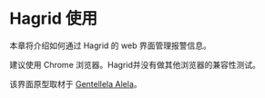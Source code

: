 # Hagrid 使用

本章将介绍如何通过 Hagrid 的 web 界面管理报警信息。

建议使用 Chrome 浏览器。Hagrid并没有做其他浏览器的兼容性测试。

该界面原型取材于 [Gentellela Alela](https://colorlib.com/polygon/gentelella/)。

